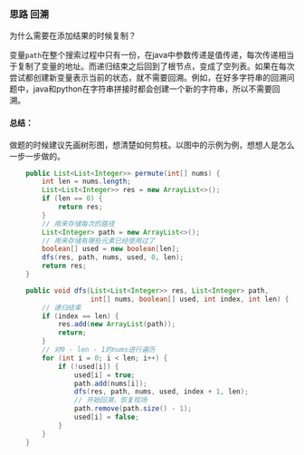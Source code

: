 ### 思路 回溯

为什么需要在添加结果的时候复制？

变量`path`在整个搜索过程中只有一份，在java中参数传递是值传递，每次传递相当于复制了变量的地址。而递归结束之后回到了根节点，变成了空列表。如果在每次尝试都创建新变量表示当前的状态，就不需要回溯。例如，在好多字符串的回溯问题中，java和python在字符串拼接时都会创建一个新的字符串，所以不需要回溯。

#### 总结：

做题的时候建议先画树形图，想清楚如何剪枝。以图中的示例为例，想想人是怎么一步一步做的。

```java
	public List<List<Integer>> permute(int[] nums) {
        int len = nums.length;
        List<List<Integer>> res = new ArrayList<>();
        if (len == 0) {
            return res;
        }
        // 用来存储每次的路径
        List<Integer> path = new ArrayList<>();
        // 用来存储有哪些元素已经使用过了
        boolean[] used = new boolean[len];
        dfs(res, path, nums, used, 0, len);
        return res;
    }

    public void dfs(List<List<Integer>> res, List<Integer> path, 
                    int[] nums, boolean[] used, int index, int len) {
        // 递归结束
        if (index == len) {
            res.add(new ArrayList(path));
            return;
        }
        // 对0 - len - 1的nums进行遍历
        for (int i = 0; i < len; i++) {
            if (!used[i]) {
                used[i] = true;
                path.add(nums[i]);
                dfs(res, path, nums, used, index + 1, len);
                // 开始回溯，恢复现场
                path.remove(path.size() - 1);
                used[i] = false;
            }
        }
    }
```

